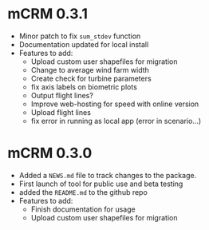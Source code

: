 # mCRM 0.3.1

* Minor patch to fix `sum_stdev` function
* Documentation updated for local install
* Features to add:
  * Upload custom user shapefiles for migration
  * Change to average wind farm width
  * Create check for turbine parameters
  * fix axis labels on biometric plots
  * Output flight lines? 
  * Improve web-hosting for speed with online version
  * Upload flight lines
  * fix error in running as local app (error in scenario...)

# mCRM 0.3.0

* Added a `NEWS.md` file to track changes to the package.
* First launch of tool for public use and beta testing
* added the `README.md` to the github repo
* Features to add:
  * Finish documentation for usage
  * Upload custom user shapefiles for migration
